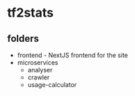 # tf2stats

## folders
- frontend - NextJS frontend for the site
- microservices
  - analyser
  - crawler
  - usage-calculator
